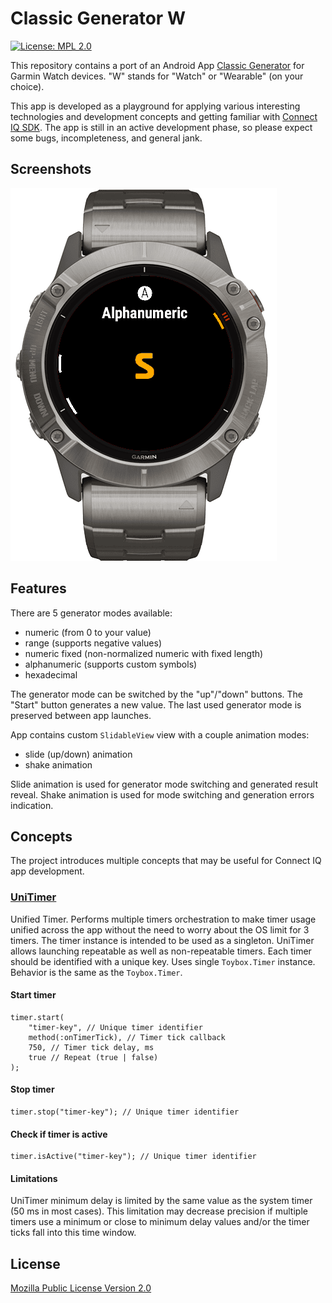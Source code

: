 # Classic Generator W

[![License: MPL 2.0](https://img.shields.io/badge/License-MPL_2.0-brightgreen.svg)](https://opensource.org/licenses/MPL-2.0)

This repository contains a port of an Android App [Classic Generator](https://play.google.com/store/apps/details?id=me.venko.cg) for Garmin Watch devices. "W" stands for "Watch" or "Wearable" (on your choice).

This app is developed as a playground for applying various interesting technologies and development concepts and getting familiar with [Connect IQ SDK](https://developer.garmin.com/connect-iq/overview/). The app is still in an active development phase, so please expect some bugs, incompleteness, and general jank.

## Screenshots

![Alphanumeric generator](screenshots/cg-alphanum.png)

## Features

There are 5 generator modes available:

* numeric (from 0 to your value)
* range (supports negative values)
* numeric fixed (non-normalized numeric with fixed length)
* alphanumeric (supports custom symbols)
* hexadecimal

The generator mode can be switched by the "up"/"down" buttons. The "Start" button generates a new value. The last used generator mode is preserved between app launches.

App contains custom `SlidableView` view with a couple animation modes:

* slide (up/down) animation
* shake animation

Slide animation is used for generator mode switching and generated result reveal. Shake animation is used for mode switching and generation errors indication.

## Concepts

The project introduces multiple concepts that may be useful for Connect IQ app development.

### [UniTimer](source/common/UniTimer.mc)

Unified Timer. Performs multiple timers orchestration to make timer usage unified across the app without the need to worry about the OS limit for 3 timers. The timer instance is intended to be used as a singleton. UniTimer allows launching repeatable as well as non-repeatable timers. Each timer should be identified with a unique key. Uses single `Toybox.Timer` instance. Behavior is the same as the `Toybox.Timer`.

#### Start timer

```monkey-c
timer.start(
    "timer-key", // Unique timer identifier
    method(:onTimerTick), // Timer tick callback
    750, // Timer tick delay, ms
    true // Repeat (true | false)
);
```

#### Stop timer

```monkey-c
timer.stop("timer-key"); // Unique timer identifier
```

#### Check if timer is active

```monkey-c
timer.isActive("timer-key"); // Unique timer identifier
```

#### Limitations

UniTimer minimum delay is limited by the same value as the system timer (50 ms in most cases). This limitation may decrease precision if multiple timers use a minimum or close to minimum delay values and/or the timer ticks fall into this time window.

## License

[Mozilla Public License Version 2.0](/LICENSE)
